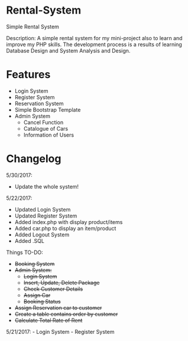 # Rental-System
Simple Rental System

Description:
A simple rental system for my mini-project also to learn and improve my PHP skills.
The development process is a results of learning Database Design and System Analysis and Design.

# Features

- Login System
- Register System
- Reservation System
- Simple Bootstrap Template
- Admin System
  - Cancel Function
  - Catalogue of Cars 
  - Information of Users
  
  

# Changelog
5/30/2017:
- Update the whole system!


5/22/2017:
- Updated Login System
- Updated Register System
- Added index.php with display product/items
- Added car.php to display an item/product
- Added Logout System
- Added .SQL

Things TO-DO:
<strike>
- Booking System
- Admin System:
  - Login System
  - Insert, Update, Delete Package
  - Check Customer Details
  - Assign Car
  - Booking Status
- Assign Reservation car to customer
- Create a table contains order by customer
- Calculate Total Rate of Rent
</strike>
5/21/2017: 
- Login System
- Register System

